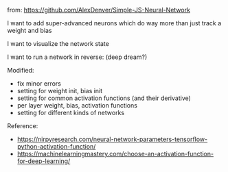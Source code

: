 
from: https://github.com/AlexDenver/Simple-JS-Neural-Network

I want to add super-advanced neurons which do way more than just track a weight and bias

I want to visualize the network state

I want to run a network in reverse: (deep dream?)

Modified:

- fix minor errors
- setting for weight init, bias init
- setting for common activation functions (and their derivative)
- per layer weight, bias, activation functions
- setting for different kinds of networks

Reference:
- https://nirpyresearch.com/neural-network-parameters-tensorflow-python-activation-function/
- https://machinelearningmastery.com/choose-an-activation-function-for-deep-learning/
